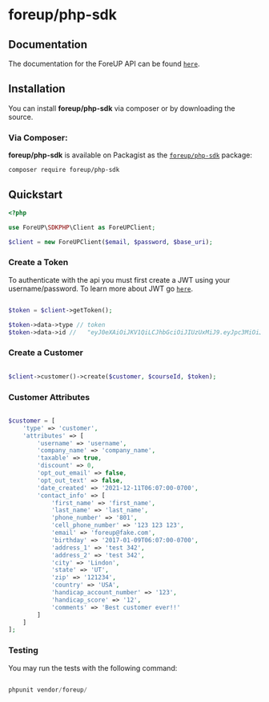 # foreup/php-sdk

## Documentation

The documentation for the ForeUP API can be found [`here`](https://foreup.docs.apiary.io/).

## Installation

You can install **foreup/php-sdk** via composer or by downloading the source.

### Via Composer:

**foreup/php-sdk** is available on Packagist as the
[`foreup/php-sdk`](https://packagist.org/packages/foreup/php-sdk) package:

```
composer require foreup/php-sdk
```

## Quickstart

```php
<?php

use ForeUP\SDKPHP\Client as ForeUPClient;

$client = new ForeUPClient($email, $password, $base_uri);
```

### Create a Token

To authenticate with the api you must first create a JWT using your username/password. To learn more about JWT go [`here`](https://jwt.io/).

```php

$token = $client->getToken();

$token->data->type // token
$token->data->id //   "eyJ0eXAiOiJKV1QiLCJhbGciOiJIUzUxMiJ9.eyJpc3MiOiJmb3JldXBzb2Z0d2FyZS5jb20iLCJhdWQiOiJmb3JldXBzb2Z0d2FyZS5jb20iLCJpYXQiOjE0NzQ5MjI5MzgsImV4cCI6MTQ3NzUxNDkzOCwibGV2ZWwiOjAsImNpZCI6MCwiZW1wbG95ZWUiOmZhbHNlLCJ1aWQiOjY0ODI3Mjh9.go-Bf_6X8qByMu9JblewsmQt1dsqOu_70z6IlYYaZgGbsvjf9uQI0-RFSEivALntv0HF6-6WN9T5FxLpGyxcNA",
```

### Create a Customer

```php

$client->customer()->create($customer, $courseId, $token);
```

### Customer Attributes

```php

$customer = [
    'type' => 'customer',
    'attributes' => [
        'username' => 'username',
        'company_name' => 'company_name',
        'taxable' => true,
        'discount' => 0,
        'opt_out_email' => false,
        'opt_out_text' => false,
        'date_created' => '2021-12-11T06:07:00-0700',
        'contact_info' => [
            'first_name' => 'first_name',
            'last_name' => 'last_name',
            'phone_number' => '801',
            'cell_phone_number' => '123 123 123',
            'email' => 'foreup@fake.com',
            'birthday' => '2017-01-09T06:07:00-0700',
            'address_1' => 'test 342',
            'address_2' => 'test 342',
            'city' => 'Lindon',
            'state' => 'UT',
            'zip' => '121234',
            'country' => 'USA',
            'handicap_account_number' => '123',
            'handicap_score' => '12',
            'comments' => 'Best customer ever!!'
        ]
    ]
];
```

### Testing

You may run the tests with the following command:

```php

phpunit vendor/foreup/
```